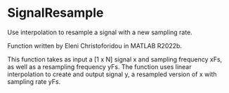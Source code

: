 # SignalResample
Use interpolation to resample a signal with a new sampling rate.

Function written by Eleni Christoforidou in MATLAB R2022b.

This function takes as input a [1 x N] signal x and sampling frequency xFs, as well as a resampling frequency yFs. The function uses linear interpolation to create and output signal y, a resampled version of x with sampling rate yFs.
